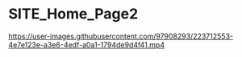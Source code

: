 # SITE_Home_Page2

https://user-images.githubusercontent.com/97908293/223712553-4e7e123e-a3e6-4edf-a0a1-1794de9d4f41.mp4

